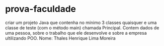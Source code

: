 # prova-faculdade
criar um projeto Java que contenha no mínimo 3 classes quaisquer e uma classe de teste (com o método main) chamada Principal.
Contem dados de uma pessoa, sobre o trabalho que ele desenvolve e sobre a empresa ultilizando POO.
Nome: Thales Henrique Lima Moreira
